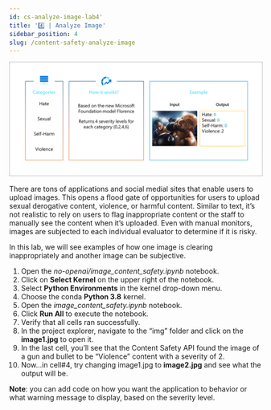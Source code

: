 ```yaml
---
id: cs-analyze-image-lab4'
title: '4️⃣ | Analyze Image'
sidebar_position: 4
slug: /content-safety-analyze-image
---
```


![](/img/tutorial/cs-image-filter.png)

There are tons of applications and social medial sites that enable users to upload images. This opens a flood gate of opportunities for users to upload sexual derogative content, violence, or harmful content. Similar to text, it’s not realistic to rely on users to flag inappropriate content or the staff to manually see the content when it’s uploaded.  Even with manual monitors, images are subjected to each individual evaluator to determine if it is risky. 

In this lab, we will see examples of how one image is clearing inappropriately and another image can be subjective.

1.	Open the *no-openai/image_content_safety.ipynb* notebook.
2.	Click on **Select Kernel** on the upper right of the notebook.
3.	Select **Python Environments** in the kernel drop-down menu.
4.	Choose the conda **Python 3.8** kernel.
5.	Open the *image_content_safety.ipynb* notebook.
6. Click **Run All** to execute the notebook.
7.	Verify that all cells ran successfully.
8.	In the project explorer, navigate to the “img” folder and click on the **image1.jpg** to open it.
9.	In the last cell, you’ll see that the Content Safety API found the image of a gun and bullet to be “Violence” content with a severity of 2.
10.	Now…in cell#4, try changing image1.jpg to **image2.jpg** and see what the output will be.

**Note**: you can add code on how you want the application to behavior or what warning message to display, based on the severity level.



